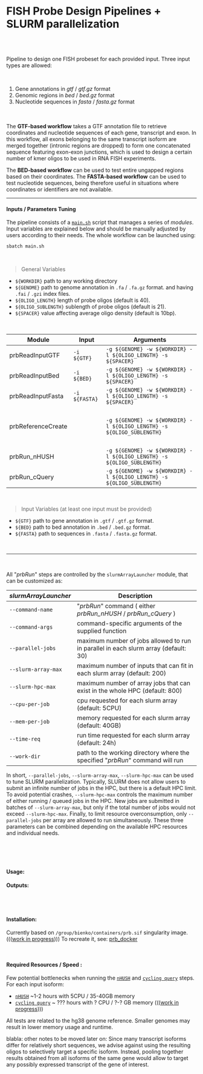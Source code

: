 # FISH Probe Design Pipelines + SLURM parallelization

<br><br>

Pipeline to design one FISH probeset for each provided input. Three input types are allowed:

<br>

1. Gene annotations in *gtf* / *gtf.gz* format
2. Genomic regions in *bed* / *bed.gz* format
3. Nucleotide sequences in *fasta* / *fasta.gz* format


<br><br>
The **GTF-based workflow** takes a GTF annotation file to retrieve coordinates and nucleotide sequences of each gene, transcript and exon. In this workflow, all exons belonging to the same transcript isoform are merged together (intronic regions are dropped) to form one concatenated sequence featuring exon-exon junctions, which is used to design a certain number of kmer oligos to be used in RNA FISH experiments.

The **BED-based workflow** can be used to test entire ungapped regions based on their coordinates. The **FASTA-based workflow** can be used to test nucleotide sequences, being therefore useful in situations where coordinates or identifiers are not available.

---- 


#### Inputs / Parameters Tuning

The pipeline consists of a [`main.sh`](./pipeline_geneid/modules/main.sh) script that manages a series of *modules*. Input variables are explained below and should be manually adjusted by users according to their needs. The whole workflow can be launched using:
         
    sbatch main.sh

<br>

> General Variables 
- `${WORKDIR}` path to any working directory
- `${GENOME}` path to genome annotation in `.fa` / `.fa.gz` format. and having `.fai` / `.gzi` index files.
- `${OLIGO_LENGTH}` length of probe oligos (default is 40).
- `${OLIGO_SUBLENGTH}` sublength of probe oligos (default is 21).
- `${SPACER}` value affecting average oligo density (default is 10bp).

<br>

 | Module | Input | Arguments |
 | -------- | ----------- | ----------- | 
 | prbReadInputGTF |  `-i ${GTF}`  | `-g ${GENOME} -w ${WORKDIR} -l ${OLIGO_LENGTH} -s ${SPACER}` |
 | prbReadInputBed | `-i ${BED}` |  `-g ${GENOME} -w ${WORKDIR} -l ${OLIGO_LENGTH} -s ${SPACER}` |
 | prbReadInputFasta | `-i ${FASTA}` | `-g ${GENOME} -w ${WORKDIR} -l ${OLIGO_LENGTH} -s ${SPACER}` |
 | <br> | |
 | prbReferenceCreate | | `-g ${GENOME} -w ${WORKDIR} -l ${OLIGO_LENGTH} -s ${OLIGO_SUBLENGTH}` |
 | <br> | |
 | prbRun_nHUSH | |  `-g ${GENOME} -w ${WORKDIR} -l ${OLIGO_LENGTH} -s ${OLIGO_SUBLENGTH}` |
 | prbRun_cQuery | | `-g ${GENOME} -w ${WORKDIR} -l ${OLIGO_LENGTH} -s ${OLIGO_SUBLENGTH}` |

<br>

> Input Variables (at least one input must be provided)

- `${GTF}` path to gene annotation in `.gtf` / `.gtf.gz` format.
- `${BED}` path to bed annotation in `.bed` / `.bed.gz` format. 
- `${FASTA}` path to sequences in `.fasta` / `.fasta.gz` format.

<br>

---

<br>

All "*prbRun*" steps are controlled by the `slurmArrayLauncher` module, that can be customized as:

 | *slurmArrayLauncher* | Description |
 | --------------------------  | ----------- |
 | `--command-name` | "*prbRun*" command ( either *prbRun_nHUSH* / *prbRun_cQuery* ) | 
 | `--command-args` | command-specific arguments of the supplied function | 
 | `--parallel-jobs` | maximum number of jobs allowed to run in parallel in each slurm array (default: 30) |
 | `--slurm-array-max` | maximum number of inputs that can fit in each slurm array (default: 200) | 
 | `--slurm-hpc-max` | maximum number of array jobs that can exist in the whole HPC (default: 800) |
 | `--cpu-per-job` | cpu requested for each slurm array (default:  5CPU) |
 | `--mem-per-job` | memory requested for each slurm array (default: 40GB) |
 | `--time-req`  | run time requested for each slurm array (default: 24h) |
 | `--work-dir` | path to the working directory where the specified "*prbRun*" command will run | 
            
In short, `--parallel-jobs`, `--slurm-array-max`, `--slurm-hpc-max` can be used to tune SLURM parallelization. Typically, SLURM does not allow users to submit an infinite number of jobs in the HPC, but there is a default HPC limit. To avoid potential crashes, `--slurm-hpc-max` controls the maximum number of either running / queued jobs in the HPC. New jobs are submitted in batches of `--slurm-array-max`, but only if the total number of jobs would not exceed `--slurm-hpc-max`. Finally, to limit resource overconsumption, only `--parallel-jobs` per array are allowed to run simultaneously. These three parameters can be combined depending on the available HPC resources and individual needs.

<br><br><br>


#### Usage:


         

#### Outputs:


<br>


<br>


#### Installation:

Currently based on `/group/bienko/containers/prb.sif` singularity image.<br>
(((<ins>work in progress</ins>))) To recreate it, see: [prb_docker](./prb_docker)

<br>

#### Required Resources / Speed :



Few potential bottlenecks when running the [`nHUSH`](./pipeline_geneid/modules/txt) and [`cycling query`](./pipeline_geneid/modules/txt) steps. For each input isoform: 

- [`nHUSH`](./pipeline_geneid/modules/txt) ~1-2 hours with 5CPU / 35-40GB memory
- [`cycling query`](./pipeline_geneid/modules/txt) ~ ??? hours with ? CPU / ?-? GB memory (((<ins>work in progress</ins>))) 

All tests are related to the hg38 genome reference. Smaller genomes may result in lower memory usage and runtime.




blabla: other notes to be moved later on:
Since many transcript isoforms differ for relatively short sequences, we advise against using the resulting oligos to selectively target a specific isoform. Instead, pooling together results obtained from all isoforms of the same gene would allow to target any possibly expressed transcript of the gene of interest.


